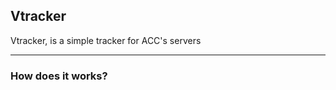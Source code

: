 <h2>Vtracker</h2>
<p>Vtracker, is a simple tracker for ACC's servers</p>
<hr>
<h3>How does it works?</h3>



